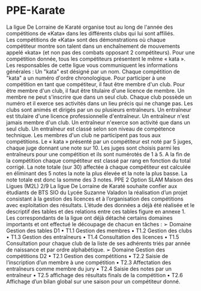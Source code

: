 # PPE-Karate
La ligue De Lorraine de Karaté organise tout au long de l'année des compétitions de
«Kata» dans les différents clubs qui lui sont affiliés.<br/>
Les compétitions de «Kata» sont des démonstrations où chaque compétiteur montre
son talent dans un enchaînement de mouvements appelé «kata» (et non pas des combats
opposant 2 compétiteurs). Pour une compétition donnée, tous les compétiteurs présentent le
même « kata ».
Les responsables de cette ligue vous communiquent les informations générales :
Un "kata" est désigné par un nom. Chaque compétition de "kata" a un numéro d'ordre
chronologique.
Pour participer à une compétition en tant que compétiteur, il faut être membre d'un club.
Pour être membre d'un club, il faut être titulaire d'une licence de membre. Un membre ne peut
s'inscrire que dans un seul club. Chaque club possède un numéro et il exerce ses activités dans
un lieu précis qui ne change pas. Les clubs sont animés et dirigés par un ou plusieurs
entraîneurs.
Un entraîneur est titulaire d'une licence professionnelle d'entraîneur. Un entraîneur n'est
jamais membre d'un club. Un entraîneur n'exerce son activité que dans un seul club. Un
entraîneur est classé selon son niveau de compétence technique.
Les membres d'un club ne participent pas tous aux compétitions.
Le « kata » présenté par un compétiteur est noté par 5 juges, chaque juge donnant une note sur
10. Les juges sont choisis parmi les entraîneurs pour une compétition et ils sont numérotés de
1 à 5.
A la fin de la compétition chaque compétiteur est classé par rang en fonction du total corrigé.
La note totale (sur 30) affectée à chaque compétiteur est calculée en éliminant des 5 notes la
note la plus élevée et la note la plus basse. La note totale est donc la somme des 3 notes.
PPE 2 Option SLAM Maison des Ligues (M2L) 2/9
La ligue De Lorraine de Karaté souhaite confier aux étudiants de BTS SIO du Lycée Suzanne
Valadon la réalisation d’un projet consistant à la gestion des licences et à l’organisation des
compétitions avec exploitation des résultats.
L’étude des données a déjà été réalisée et le descriptif des tables et des relations entre ces
tables figure en annexe 1.
Les correspondants de la ligue ont déjà détaché certains domaines importants et ont effectué
le découpage de chacun en tâches :
➢ Domaine Gestion des tables D1
• T1.1 Gestion des membres
• T1.2 Gestion des clubs
• T1.3 Gestion des entraîneurs
• T1.4 Consultation des licences
• T1.5 Consultation pour chaque club de la liste de ses adhérents triés par
année de naissance et par ordre alphabétique.
➢ Domaine Gestion des compétitions D2
• T2.1 Gestion des compétitions
• T2.2 Saisie de l’inscription d’un membre à une compétition
• T2.3 Affectation des entraîneurs comme membre du jury
• T2.4 Saisie des notes par un entraîneur
• T2.5 affichage des résultats finals de la compétition
• T2.6 Affichage d’un bilan global sur une saison pour un compétiteur
donné.
